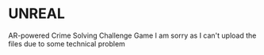 # UNREAL
AR-powered Crime Solving Challenge Game
I am sorry as I can't upload the files due to some technical problem
